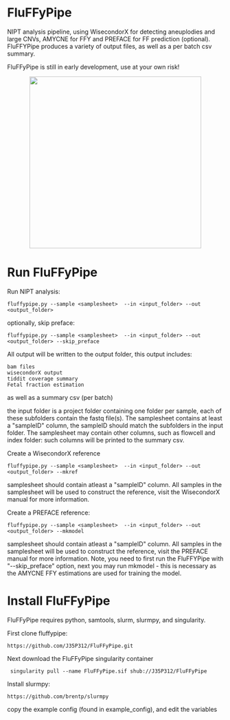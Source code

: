 # FluFFyPipe
NIPT analysis pipeline, using WisecondorX for detecting aneuplodies and large CNVs, AMYCNE for FFY and PREFACE for FF prediction (optional). FluFFYPipe produces a variety of output files, as well as a per batch csv summary.

FluFFyPipe is still in early development, use at your own risk!

<p align="center">
<img src="https://github.com/J35P312/FluFFyPipe/blob/master/logo/IMG_20200320_132001.jpg" width="400" height="400" >
</p>

# Run FluFFyPipe
Run NIPT analysis:

    fluffypipe.py --sample <samplesheet>  --in <input_folder> --out <output_folder>
  
optionally, skip preface:

    fluffypipe.py --sample <samplesheet>  --in <input_folder> --out <output_folder> --skip_preface

All output will be written to the output folder, this output includes:

    bam files
    wisecondorX output
    tiddit coverage summary
    Fetal fraction estimation

as well as a summary csv (per batch)

the input folder is a project folder containing one folder per sample, each of these subfolders contain the fastq file(s).
The samplesheet contains at least a "sampleID" column, the sampleID should match the subfolders in the input folder. The samplesheet may contain other columns, such as flowcell and index folder: such columns will be printed to the summary csv.

Create a WisecondorX reference 

    fluffypipe.py --sample <samplesheet>  --in <input_folder> --out <output_folder> --mkref
  
samplesheet should contain atleast a "sampleID" column. All samples in the samplesheet will be used to construct the reference, visit the WisecondorX manual for more information.

Create a PREFACE reference:

    fluffypipe.py --sample <samplesheet>  --in <input_folder> --out <output_folder> --mkmodel
  
samplesheet should contain atleast a "sampleID" column. All samples in the samplesheet will be used to construct the reference, visit the PREFACE manual for more information. Note, you need to first run the FluFFYPipe with "--skip_preface" option, next you may run mkmodel - this is necessary as the AMYCNE FFY estimations are used for training the model.

# Install FluFFyPipe
FluFFyPipe requires python, samtools, slurm, slurmpy, and singularity.

First clone fluffypipe:

    https://github.com/J35P312/FluFFyPipe.git

Next download the FluFFyPipe singularity container

     singularity pull --name FluFFyPipe.sif shub://J35P312/FluFFyPipe
     
Install slurmpy:

    https://github.com/brentp/slurmpy
    
copy the example config (found in example_config), and edit the variables
